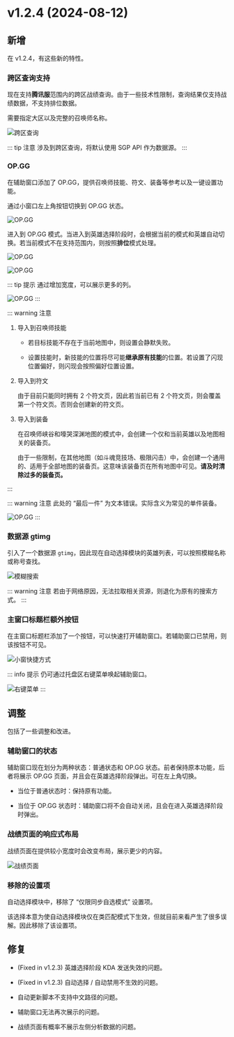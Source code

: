 # v1.2.4 (2024-08-12)

## 新增

在 v1.2.4，有这些新的特性。

### 跨区查询支持

现在支持**腾讯服**范围内的跨区战绩查询。由于一些技术性限制，查询结果仅支持战绩数据，不支持排位数据。

需要指定大区以及完整的召唤师名称。

![跨区查询](../assets/updates/v1.2.4/cross-platform.png)

::: tip 注意
涉及到跨区查询，将默认使用 SGP API 作为数据源。
:::

### OP.GG

在辅助窗口添加了 OP.GG，提供召唤师技能、符文、装备等参考以及一键设置功能。

通过小窗口左上角按钮切换到 OP.GG 状态。

![OP.GG](../assets/updates/v1.2.4/aux-window-opgg-shortcut.png)

进入到 OP.GG 模式。当进入到英雄选择阶段时，会根据当前的模式和英雄自动切换。若当前模式不在支持范围内，则按照**排位**模式处理。

![OP.GG](../assets/updates/v1.2.4/aux-window-opgg-tier.png)

![OP.GG](../assets/updates/v1.2.4/aux-window-opgg-champion.png)

::: tip 提示
通过增加宽度，可以展示更多的列。

![OP.GG](../assets/updates/v1.2.4/aux-window-opgg-tier-fat.png)
:::

::: warning 注意

1. 导入到召唤师技能

   - 若目标技能不存在于当前地图中，则设置会静默失败。

   - 设置技能时，新技能的位置将尽可能**继承原有技能**的位置。若设置了闪现位置偏好，则闪现会按照偏好位置设置。

2. 导入到符文

   由于目前只能同时拥有 2 个符文页，因此若当前已有 2 个符文页，则会覆盖第一个符文页。否则会创建新的符文页。

3. 导入到装备

   在召唤师峡谷和嚎哭深渊地图的模式中，会创建一个仅和当前英雄以及地图相关的装备页。

   由于一些限制，在其他地图（如斗魂竞技场、极限闪击）中，会创建一个通用的、适用于全部地图的装备页。这意味该装备页在所有地图中可见。**请及时清除过多的装备页。**

:::

::: warning 注意
此处的 “最后一件” 为文本错误。实际含义为常见的单件装备。

![OP.GG](../assets/updates/v1.2.4/last-item.png)
:::

### 数据源 gtimg

引入了一个数据源 `gtimg`，因此现在自动选择模块的英雄列表，可以按照模糊名称或称号查找。

![模糊搜索](../assets/updates/v1.2.4/fuzzy-match.png)

::: warning 注意
若由于网络原因，无法拉取相关资源，则退化为原有的搜索方式。
:::

### 主窗口标题栏额外按钮

在主窗口标题栏添加了一个按钮，可以快速打开辅助窗口。若辅助窗口已禁用，则该按钮不可见。

![小窗快捷方式](../assets/updates/v1.2.4/traffic-aux-window.png)

::: info 提示
仍可通过托盘区右键菜单唤起辅助窗口。

![右键菜单](../assets/updates/v1.2.4/tray-icon.png)
:::

## 调整

包括了一些调整和改进。

### 辅助窗口的状态

辅助窗口现在划分为两种状态：普通状态和 OP.GG 状态。前者保持原本功能，后者将展示 OP.GG 页面，并且会在英雄选择阶段弹出。可在左上角切换。

- 当位于普通状态时：保持原有功能。

- 当位于 OP.GG 状态时：辅助窗口将不会自动关闭，且会在进入英雄选择阶段时弹出。

### 战绩页面的响应式布局

战绩页面在提供较小宽度时会改变布局，展示更少的内容。

![战绩页面](../assets/updates/v1.2.4/narrow-main.png)

### 移除的设置项

自动选择模块中，移除了 “仅限同步自选模式” 设置项。

该选择本意为使自动选择模块仅在类匹配模式下生效，但就目前来看产生了很多误解。因此移除了该设置项。

## 修复

- (Fixed in v1.2.3) 英雄选择阶段 KDA 发送失效的问题。

- (Fixed in v1.2.3) 自动选择 / 自动禁用不生效的问题。

- 自动更新脚本不支持中文路径的问题。

- 辅助窗口无法再次展示的问题。

- 战绩页面有概率不展示左侧分析数据的问题。
